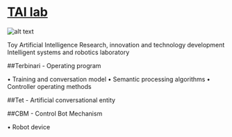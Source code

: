  #  [TAI lab](https://ladooniani.github.io/tailab/) 
 
 ![alt text](https://github.com/ladooniani/tailab/blob/master/assets/toy_artificial_intelligence_lab_logo.png)

Toy Artificial Intelligence
Research, innovation and technology development
Intelligent systems and robotics laboratory 

##Terbinari - Operating program

• Training and conversation model
• Semantic processing algorithms
• Controller operating methods

##Tet  - Artificial conversational entity

##CBM - Control Bot Mechanism

• Robot device
 
